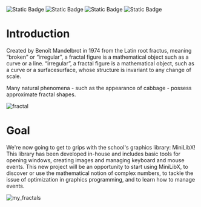 ![Static Badge](https://img.shields.io/badge/System_Linux-Ubuntu-green) ![Static Badge](https://img.shields.io/badge/Language-C-blue) ![Static Badge](https://img.shields.io/badge/GUI_library-Minilibx-blue) ![Static Badge](https://img.shields.io/badge/Norminette_V4-done-green)

 # Introduction

Created by Benoît Mandelbrot in 1974 from the Latin root fractus, meaning “broken” or “irregular”, a fractal figure is a mathematical object such as a curve or a line. “irregular”, a fractal figure is a mathematical object, such as a curve or a surfacesurface, whose structure is invariant to any change of scale.

Many natural phenomena - such as the appearance of cabbage - possess
approximate fractal shapes.

![fractal](https://img.chemie.de/Portal/News/661785e1657c4_Sdo5Uwkm0.jpg?tr=w-2793,h-2094,cm-extract,x-0,y-0:n-xzoom)

# Goal

We're now going to get to grips with the school's graphics library: MiniLibX! This library has been developed in-house and includes basic tools for opening windows, creating images and managing keyboard and mouse events.
This new project will be an opportunity to start using MiniLibX, to discover or use the mathematical notion of complex numbers, to tackle the issue of optimization in graphics programming, and to learn how to manage events.

![my_fractals](https://github.com/PrincyRaks/fract-ol/blob/main/screens/Design%20sans%20titre.jpg) 
